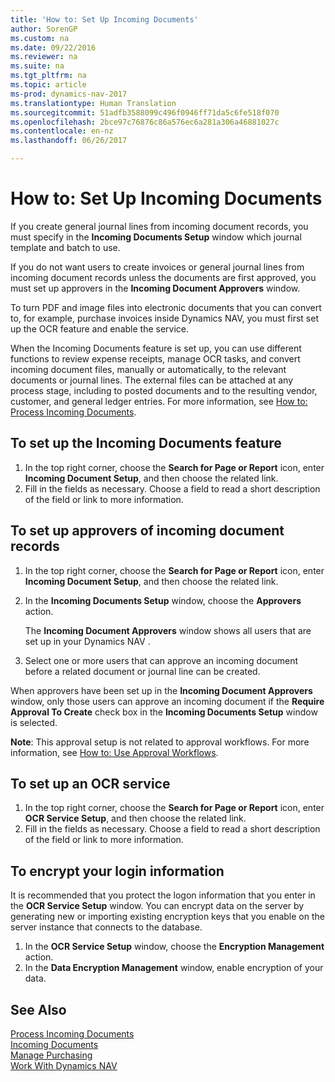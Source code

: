 ```yaml
---
title: 'How to: Set Up Incoming Documents'
author: SorenGP
ms.custom: na
ms.date: 09/22/2016
ms.reviewer: na
ms.suite: na
ms.tgt_pltfrm: na
ms.topic: article
ms-prod: dynamics-nav-2017
ms.translationtype: Human Translation
ms.sourcegitcommit: 51adfb3588099c496f0946ff71da5c6fe518f070
ms.openlocfilehash: 2bce97c76876c86a576ec6a281a306a46881027c
ms.contentlocale: en-nz
ms.lasthandoff: 06/26/2017

---
```


# <a name="how-to-set-up-incoming-documents"></a>How to: Set Up Incoming Documents
If you create general journal lines from incoming document records, you must specify in the **Incoming Documents Setup** window which journal template and batch to use.

If you do not want users to create invoices or general journal lines from incoming document records unless the documents are first approved, you must set up approvers in the **Incoming Document Approvers** window.

To turn PDF and image files into electronic documents that you can convert to, for example, purchase invoices inside Dynamics NAV, you must first set up the OCR feature and enable the service.

When the Incoming Documents feature is set up, you can use different functions to review expense receipts, manage OCR tasks, and convert incoming document files, manually or automatically, to the relevant documents or journal lines. The external files can be attached at any process stage, including to posted documents and to the resulting vendor, customer, and general ledger entries. For more information, see [How to: Process Incoming Documents](across-process-income-documents.md).

## <a name="to-set-up-the-incoming-documents-feature"></a>To set up the Incoming Documents feature
1. In the top right corner, choose the **Search for Page or Report** icon, enter **Incoming Document Setup**, and then choose the related link.
2. Fill in the fields as necessary. Choose a field to read a short description of the field or link to more information.

## <a name="to-set-up-approvers-of-incoming-document-records"></a>To set up approvers of incoming document records
1. In the top right corner, choose the **Search for Page or Report** icon, enter **Incoming Document Setup**, and then choose the related link.  
2. In the **Incoming Documents Setup** window, choose the **Approvers** action.

    The **Incoming Document Approvers** window shows all users that are set up in your Dynamics NAV .  
3. Select one or more users that can approve an incoming document before a related document or journal line can be created.

When approvers have been set up in the **Incoming Document Approvers** window, only those users can approve an incoming document if the **Require Approval To Create** check box in the **Incoming Documents Setup** window is selected.

**Note**: This approval setup is not related to approval workflows. For more information, see [How to: Use Approval Workflows](across-how-use-approval-workflows.md).

## <a name="to-set-up-an-ocr-service"></a>To set up an OCR service
1. In the top right corner, choose the **Search for Page or Report** icon, enter **OCR Service Setup**, and then choose the related link.
2. Fill in the fields as necessary. Choose a field to read a short description of the field or link to more information.


## <a name="to-encrypt-your-login-information"></a>To encrypt your login information
It is recommended that you protect the logon information that you enter in the **OCR Service Setup** window. You can encrypt data on the server by generating new or importing existing encryption keys that you enable on the server instance that connects to the database.

1. In the **OCR Service Setup** window, choose the **Encryption Management** action.
2. In the **Data Encryption Management** window, enable encryption of your data.

## <a name="see-also"></a>See Also  
[Process Incoming Documents](across-process-income-documents.md)  
[Incoming Documents](across-income-documents.md)  
[Manage Purchasing](purchasing-manage-purchasing.md)  
[Work With Dynamics NAV](ui-work-product.md)

